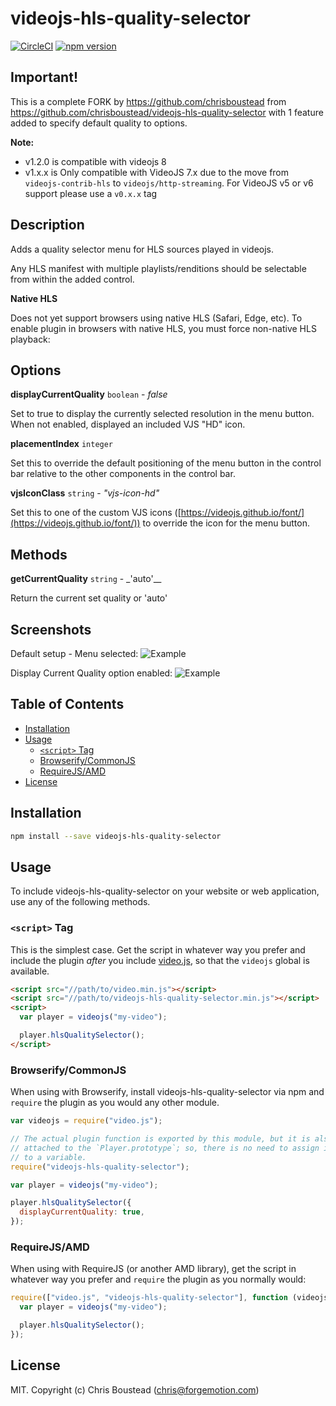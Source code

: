 # videojs-hls-quality-selector

[![CircleCI](https://circleci.com/gh/chrisboustead/videojs-hls-quality-selector/tree/master.svg?style=svg)](https://circleci.com/gh/chrisboustead/videojs-hls-quality-selector/tree/master)
[![npm version](https://badge.fury.io/js/videojs-hls-quality-selector.svg)](https://badge.fury.io/js/videojs-hls-quality-selector)

## Important!

This is a complete FORK by https://github.com/chrisboustead from https://github.com/chrisboustead/videojs-hls-quality-selector with 1 feature added to specify default quality to options.

**Note:**

- v1.2.0 is compatible with videojs 8
- v1.x.x is Only compatible with VideoJS 7.x due to the move from `videojs-contrib-hls` to `videojs/http-streaming`. For VideoJS v5 or v6 support please use a `v0.x.x` tag

## Description

Adds a quality selector menu for HLS sources played in videojs.

Any HLS manifest with multiple playlists/renditions should be selectable from within the added control.

**Native HLS**

Does not yet support browsers using native HLS (Safari, Edge, etc). To enable plugin in browsers with native HLS, you must force non-native HLS playback:

## Options

**displayCurrentQuality** `boolean` - _false_

Set to true to display the currently selected resolution in the menu button. When not enabled, displayed an included VJS "HD" icon.

**placementIndex** `integer`

Set this to override the default positioning of the menu button in the control bar relative to the other components in the control bar.

**vjsIconClass** `string` - _"vjs-icon-hd"_

Set this to one of the custom VJS icons ([https://videojs.github.io/font/](https://videojs.github.io/font/)) to override the icon for the menu button.

## Methods

**getCurrentQuality** `string` - \_'auto'\_\_

Return the current set quality or 'auto'

## Screenshots

Default setup - Menu selected:
![Example](example.png)

Display Current Quality option enabled:
![Example](example-2.png)

## Table of Contents

<!-- START doctoc generated TOC please keep comment here to allow auto update -->
<!-- DON'T EDIT THIS SECTION, INSTEAD RE-RUN doctoc TO UPDATE -->

- [Installation](#installation)
- [Usage](#usage)
  - [`<script>` Tag](#script-tag)
  - [Browserify/CommonJS](#browserifycommonjs)
  - [RequireJS/AMD](#requirejsamd)
- [License](#license)

<!-- END doctoc generated TOC please keep comment here to allow auto update -->

## Installation

```sh
npm install --save videojs-hls-quality-selector
```

## Usage

To include videojs-hls-quality-selector on your website or web application, use any of the following methods.

### `<script>` Tag

This is the simplest case. Get the script in whatever way you prefer and include the plugin _after_ you include [video.js][videojs], so that the `videojs` global is available.

```html
<script src="//path/to/video.min.js"></script>
<script src="//path/to/videojs-hls-quality-selector.min.js"></script>
<script>
  var player = videojs("my-video");

  player.hlsQualitySelector();
</script>
```

### Browserify/CommonJS

When using with Browserify, install videojs-hls-quality-selector via npm and `require` the plugin as you would any other module.

```js
var videojs = require("video.js");

// The actual plugin function is exported by this module, but it is also
// attached to the `Player.prototype`; so, there is no need to assign it
// to a variable.
require("videojs-hls-quality-selector");

var player = videojs("my-video");

player.hlsQualitySelector({
  displayCurrentQuality: true,
});
```

### RequireJS/AMD

When using with RequireJS (or another AMD library), get the script in whatever way you prefer and `require` the plugin as you normally would:

```js
require(["video.js", "videojs-hls-quality-selector"], function (videojs) {
  var player = videojs("my-video");

  player.hlsQualitySelector();
});
```

## License

MIT. Copyright (c) Chris Boustead (chris@forgemotion.com)

[videojs]: http://videojs.com/
